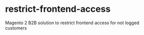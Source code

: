  # restrict-frontend-access
Magento 2 B2B solution to restrict frontend access for not logged customers
